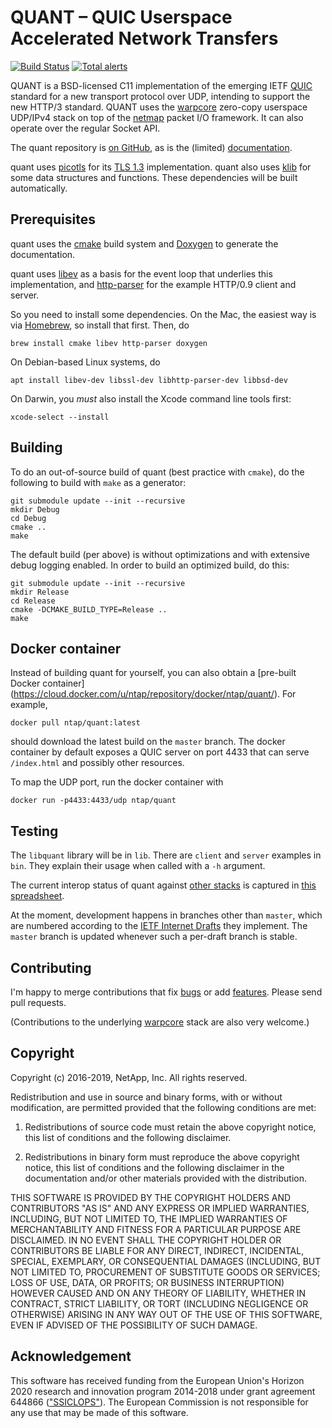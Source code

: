 # QUANT – QUIC Userspace Accelerated Network Transfers

[![Build Status](https://travis-ci.org/NTAP/quant.svg?branch=master)](https://travis-ci.org/NTAP/quant)
[![Total alerts](https://img.shields.io/lgtm/alerts/g/NTAP/quant.svg?logo=lgtm&logoWidth=18)](https://lgtm.com/projects/g/NTAP/quant/alerts/)

QUANT is a BSD-licensed C11 implementation of the emerging IETF
[QUIC](https://quicwg.github.io/) standard for a new transport protocol over
UDP, intending to support the new HTTP/3 standard. QUANT uses the
[warpcore](https://github.com/NTAP/warpcore) zero-copy userspace UDP/IPv4 stack
on top of the [netmap](http://info.iet.unipi.it/~luigi/netmap/) packet I/O
framework. It can also operate over the regular Socket API.

The quant repository is [on GitHub](https://github.com/NTAP/quant), as is
the (limited) [documentation](https://ntap.github.io/quant/).

quant uses [picotls](https://github.com/h2o/picotls) for its [TLS
1.3](https://datatracker.ietf.org/doc/draft-ietf-tls-tls13/) implementation.
quant also uses [klib](https://github.com/attractivechaos/klib) for some data structures and functions. These dependencies will be built automatically.


## Prerequisites

quant uses the [cmake](https://cmake.org/) build system and
[Doxygen](http://www.doxygen.nl/) to generate the documentation.

quant uses [libev](http://software.schmorp.de/pkg/libev.html) as a basis for the
event loop that underlies this implementation, and
[http-parser](https://github.com/nodejs/http-parser) for the example HTTP/0.9
client and server.

So you need to install some dependencies. On the Mac, the easiest way is via
[Homebrew](http://brew.sh/), so install that first. Then, do

    brew install cmake libev http-parser doxygen

On Debian-based Linux systems, do

    apt install libev-dev libssl-dev libhttp-parser-dev libbsd-dev

On Darwin, you *must* also install the Xcode command line tools first:

    xcode-select --install


## Building
To do an
out-of-source build of quant (best practice with `cmake`), do the following
to build with `make` as a generator:

    git submodule update --init --recursive
    mkdir Debug
    cd Debug
    cmake ..
    make

The default build (per above) is without optimizations and with extensive debug
logging enabled. In order to build an optimized build, do this:

    git submodule update --init --recursive
    mkdir Release
    cd Release
    cmake -DCMAKE_BUILD_TYPE=Release ..
    make


## Docker container

Instead of building quant for yourself, you can also obtain a [pre-built Docker container]
(https://cloud.docker.com/u/ntap/repository/docker/ntap/quant/). For example,

    docker pull ntap/quant:latest

should download the latest build on the `master` branch. The docker container by default exposes a QUIC server on port 4433 that can serve `/index.html` and possibly other resources.

To map the UDP port, run the docker container with

    docker run -p4433:4433/udp ntap/quant


## Testing

The `libquant` library will be in `lib`. There are `client` and `server`
examples in `bin`. They explain their usage when called with a `-h` argument.

The current interop status of quant against [other
stacks](https://github.com/quicwg/base-drafts/wiki/Implementations) is captured
in [this
spreadsheet](https://docs.google.com/spreadsheets/d/1D0tW89vOoaScs3IY9RGC0UesWGAwE6xyLk0l4JtvTVg/edit#gid=11370678).

At the moment, development happens in branches other than `master`, which are
numbered according to the [IETF Internet Drafts](https://quicwg.github.io/) they
implement. The `master` branch is updated whenever such a per-draft branch is
stable.


## Contributing

I'm happy to merge contributions that fix
[bugs](https://github.com/NTAP/quant/issues?q=is%3Aopen+is%3Aissue+label%3Abug)
or add
[features](https://github.com/NTAP/quant/issues?q=is%3Aopen+is%3Aissue+label%3Aenhancement).
Please send pull requests.

(Contributions to the underlying [warpcore](https://github.com/NTAP/warpcore)
stack are also very welcome.)


## Copyright

Copyright (c) 2016-2019, NetApp, Inc.
All rights reserved.

Redistribution and use in source and binary forms, with or without modification,
are permitted provided that the following conditions are met:

1. Redistributions of source code must retain the above copyright notice, this
   list of conditions and the following disclaimer.

2. Redistributions in binary form must reproduce the above copyright notice,
   this list of conditions and the following disclaimer in the documentation
   and/or other materials provided with the distribution.

THIS SOFTWARE IS PROVIDED BY THE COPYRIGHT HOLDERS AND CONTRIBUTORS "AS IS" AND
ANY EXPRESS OR IMPLIED WARRANTIES, INCLUDING, BUT NOT LIMITED TO, THE IMPLIED
WARRANTIES OF MERCHANTABILITY AND FITNESS FOR A PARTICULAR PURPOSE ARE
DISCLAIMED. IN NO EVENT SHALL THE COPYRIGHT HOLDER OR CONTRIBUTORS BE LIABLE FOR
ANY DIRECT, INDIRECT, INCIDENTAL, SPECIAL, EXEMPLARY, OR CONSEQUENTIAL DAMAGES
(INCLUDING, BUT NOT LIMITED TO, PROCUREMENT OF SUBSTITUTE GOODS OR SERVICES;
LOSS OF USE, DATA, OR PROFITS; OR BUSINESS INTERRUPTION) HOWEVER CAUSED AND ON
ANY THEORY OF LIABILITY, WHETHER IN CONTRACT, STRICT LIABILITY, OR TORT
(INCLUDING NEGLIGENCE OR OTHERWISE) ARISING IN ANY WAY OUT OF THE USE OF THIS
SOFTWARE, EVEN IF ADVISED OF THE POSSIBILITY OF SUCH DAMAGE.


## Acknowledgement

This software has received funding from the European Union's Horizon 2020
research and innovation program 2014-2018 under grant agreement 644866
(["SSICLOPS"](https://ssiclops.eu/)). The European Commission is not responsible
for any use that may be made of this software.


[//]: # (@example client.c)
[//]: # (@example server.c)
